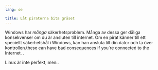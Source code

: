 ```yaml
---
lang: se

title: Låt piraterna bita gräset
---
```


Windows har  <i>många</i> säkerhetsproblem. Många av dessa ger dåliga konsekvenser om du är ansluten till internet. Om en pirat känner till ett speciellt säkerhetshål i Windows, kan han ansluta till din dator och ta över kontrollen.these can have bad consequences if you're connected to the Internet. .

Linux är inte perfekt, men..




